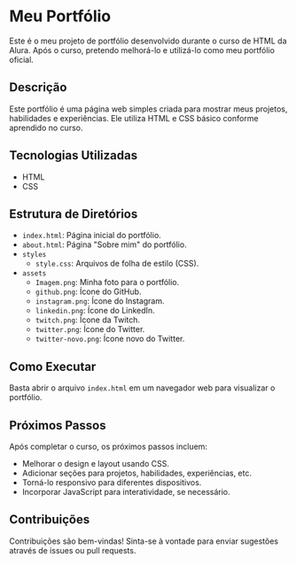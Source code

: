 # Meu Portfólio

Este é o meu projeto de portfólio desenvolvido durante o curso de HTML da Alura. Após o curso, pretendo melhorá-lo e utilizá-lo como meu portfólio oficial.

## Descrição

Este portfólio é uma página web simples criada para mostrar meus projetos, habilidades e experiências. Ele utiliza HTML e CSS básico conforme aprendido no curso.

## Tecnologias Utilizadas

- HTML
- CSS

## Estrutura de Diretórios

- `index.html`: Página inicial do portfólio.
- `about.html`: Página "Sobre mim" do portfólio.
- `styles`
  - `style.css`: Arquivos de folha de estilo (CSS).
- `assets`
  - `Imagem.png`: Minha foto para o portfólio.
  - `github.png`: Ícone do GitHub.
  - `instagram.png`: Ícone do Instagram.
  - `linkedin.png`: Ícone do LinkedIn.
  - `twitch.png`: Ícone da Twitch.
  - `twitter.png`: Ícone do Twitter.
  - `twitter-novo.png`: Ícone novo do Twitter.

## Como Executar

Basta abrir o arquivo `index.html` em um navegador web para visualizar o portfólio.

## Próximos Passos

Após completar o curso, os próximos passos incluem:

- Melhorar o design e layout usando CSS.
- Adicionar seções para projetos, habilidades, experiências, etc.
- Torná-lo responsivo para diferentes dispositivos.
- Incorporar JavaScript para interatividade, se necessário.

## Contribuições

Contribuições são bem-vindas! Sinta-se à vontade para enviar sugestões através de issues ou pull requests.
